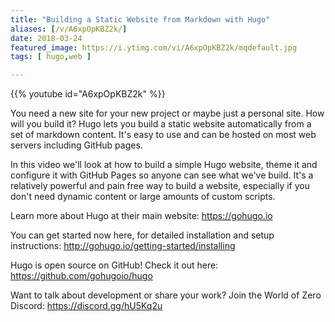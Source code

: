 ```yaml
---
title: "Building a Static Website from Markdown with Hugo"
aliases: [/v/A6xpOpKBZ2k/]
date: 2018-03-24
featured_image: https://i.ytimg.com/vi/A6xpOpKBZ2k/mqdefault.jpg
tags: [ hugo,web ]

---
```


{{% youtube id="A6xpOpKBZ2k" %}}

You need a new site for your new project or maybe just a personal site. How will you build it? Hugo lets you build a static website automatically from a set of markdown content. It's easy to use and can be hosted on most web servers including GitHub pages.

In this video we'll look at how to build a simple Hugo website, theme it and configure it with GitHub Pages so anyone can see what we've build. It's a relatively powerful and pain free way to build a website, especially if you don't need dynamic content or large amounts of custom scripts.

Learn more about Hugo at their main website: https://gohugo.io

You can get started now here, for detailed installation and setup instructions: http://gohugo.io/getting-started/installing

Hugo is open source on GitHub! Check it out here: https://github.com/gohugoio/hugo

Want to talk about development or share your work? Join the World of Zero Discord: https://discord.gg/hU5Kq2u
